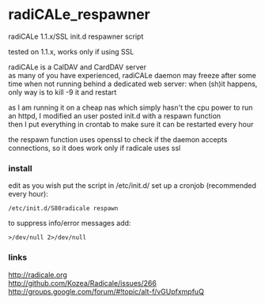 # radiCALe_respawner
radiCALe 1.1.x/SSL init.d respawner script

tested on 1.1.x, works only if using SSL

radiCALe is a CalDAV and CardDAV server  
as many of you have experienced, radiCALe daemon may freeze after some time when not running behind a dedicated web server: when (sh)it happens, only way is to kill -9 it and restart

as I am running it on a cheap nas which simply hasn't the cpu power to run an httpd, I modified an user posted init.d with a respawn function  
then I put everything in crontab to make sure it can be restarted every hour

the respawn function uses openssl to check if the daemon accepts connections, so it does work only if radicale uses ssl

### install
edit as you wish
put the script in /etc/init.d/
set up a cronjob (recommended every hour):
```
/etc/init.d/S80radicale respawn
```
to suppress info/error messages add:
```
>/dev/null 2>/dev/null
```



### links
http://radicale.org  
http://github.com/Kozea/Radicale/issues/266  
http://groups.google.com/forum/#!topic/alt-f/vGUpfxmpfuQ  
